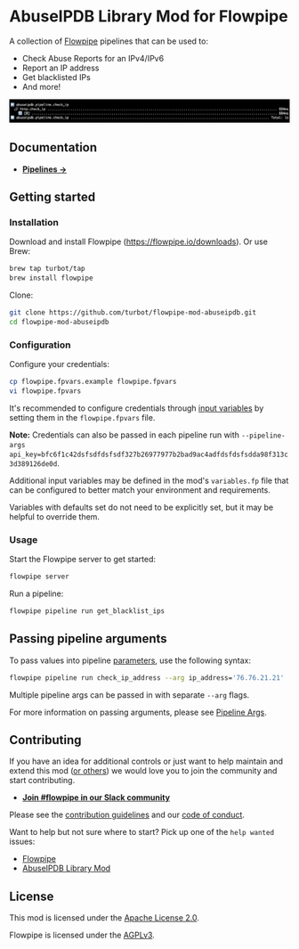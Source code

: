 # AbuseIPDB Library Mod for Flowpipe

A collection of [Flowpipe](https://flowpipe.io) pipelines that can be used to:

- Check Abuse Reports for an IPv4/IPv6
- Report an IP address
- Get blacklisted IPs
- And more!

![flowpipe_pipeline_run](docs/images/flowpipe_pipeline_run.png)

## Documentation

- **[Pipelines →](https://hub.flowpipe.io/mods/turbot/abuseipdb/pipelines)**

## Getting started

### Installation

Download and install Flowpipe (https://flowpipe.io/downloads). Or use Brew:

```sh
brew tap turbot/tap
brew install flowpipe
```

Clone:

```sh
git clone https://github.com/turbot/flowpipe-mod-abuseipdb.git
cd flowpipe-mod-abuseipdb
```

### Configuration

Configure your credentials:

```sh
cp flowpipe.fpvars.example flowpipe.fpvars
vi flowpipe.fpvars
```

It's recommended to configure credentials through [input variables](https://flowpipe.io/docs/using-flowpipe/mod-variables) by setting them in the `flowpipe.fpvars` file.

**Note:** Credentials can also be passed in each pipeline run with `--pipeline-args api_key=bfc6f1c42dsfsdfdsfsdf327b26977977b2bad9ac4adfdsfdsfsdda98f313c3d389126de0d`.

Additional input variables may be defined in the mod's `variables.fp` file that can be configured to better match your environment and requirements.

Variables with defaults set do not need to be explicitly set, but it may be helpful to override them.

### Usage

Start the Flowpipe server to get started:

```sh
flowpipe server
```

Run a pipeline:

```sh
flowpipe pipeline run get_blacklist_ips
```

## Passing pipeline arguments

To pass values into pipeline [parameters](https://flowpipe.io/docs/using-flowpipe/pipeline-parameters), use the following syntax:

```sh
flowpipe pipeline run check_ip_address --arg ip_address='76.76.21.21'
```

Multiple pipeline args can be passed in with separate `--arg` flags.

For more information on passing arguments, please see [Pipeline Args](https://flowpipe.io/docs/using-flowpipe/pipeline-arguments).

## Contributing

If you have an idea for additional controls or just want to help maintain and extend this mod ([or others](https://github.com/topics/flowpipe-mod)) we would love you to join the community and start contributing.

- **[Join #flowpipe in our Slack community ](https://flowpipe.io/community/join)**

Please see the [contribution guidelines](https://github.com/turbot/flowpipe/blob/main/CONTRIBUTING.md) and our [code of conduct](https://github.com/turbot/flowpipe/blob/main/CODE_OF_CONDUCT.md).

Want to help but not sure where to start? Pick up one of the `help wanted` issues:

- [Flowpipe](https://github.com/turbot/flowpipe/labels/help%20wanted)
- [AbuseIPDB Library Mod](https://github.com/turbot/flowpipe-mod-abuseipdb/labels/help%20wanted)

## License

This mod is licensed under the [Apache License 2.0](https://github.com/turbot/flowpipe-mod-abuseipdb/blob/main/LICENSE).

Flowpipe is licensed under the [AGPLv3](https://github.com/turbot/flowpipe/blob/main/LICENSE).

